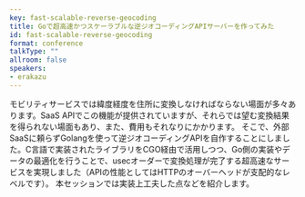 ```yaml
---
key: fast-scalable-reverse-geocoding
title: Goで超高速かつスケーラブルな逆ジオコーディングAPIサーバーを作ってみた
id: fast-scalable-reverse-geocoding
format: conference
talkType: ""
allroom: false
speakers:
- erakazu
---
```

モビリティサービスでは緯度経度を住所に変換しなければならない場面が多々あります。SaaS APIでこの機能が提供されていますが、それらでは望む変換結果を得られない場面もあり、また、費用もそれなりにかかります。
そこで、外部SaaSに頼らずGolangを使って逆ジオコーディングAPIを自作することにしました。C言語で実装されたライブラリをCGO経由で活用しつつ、Go側の実装やデータの最適化を行うことで、usecオーダーで変換処理が完了する超高速なサービスを実現しました（APIの性能としてはHTTPのオーバーヘッドが支配的なレベルです）。
本セッションでは実装上工夫した点などを紹介します。
